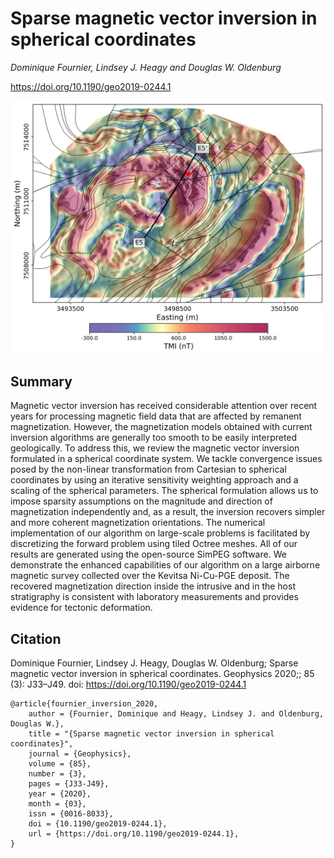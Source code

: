 # Sparse magnetic vector inversion in spherical coordinates

_Dominique Fournier, Lindsey J. Heagy and Douglas W. Oldenburg_

https://doi.org/10.1190/geo2019-0244.1

![thumbnail](./paper/thumbnail.png)

## Summary

Magnetic vector inversion has received considerable attention over recent years for processing magnetic field data that are affected by remanent magnetization. However, the magnetization models obtained with current inversion algorithms are generally too smooth to be easily interpreted geologically. To address this, we review the magnetic vector inversion formulated in a spherical coordinate system. We tackle convergence issues posed by the non-linear transformation from Cartesian to spherical coordinates by using an iterative sensitivity weighting approach and a scaling of the spherical parameters. The spherical formulation allows us to impose sparsity assumptions on the magnitude and direction of magnetization independently and, as a result, the inversion recovers simpler and more coherent magnetization orientations. The numerical implementation of our algorithm on large-scale problems is facilitated by discretizing the forward problem using tiled Octree meshes. All of our results are generated using the open-source SimPEG software. We demonstrate the enhanced capabilities of our algorithm on a large airborne magnetic survey collected over the Kevitsa Ni-Cu-PGE deposit. The recovered magnetization direction inside the intrusive and in the host stratigraphy is consistent with laboratory measurements and provides evidence for tectonic deformation.


## Citation

Dominique Fournier, Lindsey J. Heagy, Douglas W. Oldenburg; Sparse magnetic vector inversion in spherical coordinates. Geophysics 2020;; 85 (3): J33–J49. doi: https://doi.org/10.1190/geo2019-0244.1

```
@article{fournier_inversion_2020,
    author = {Fournier, Dominique and Heagy, Lindsey J. and Oldenburg, Douglas W.},
    title = "{Sparse magnetic vector inversion in spherical coordinates}",
    journal = {Geophysics},
    volume = {85},
    number = {3},
    pages = {J33-J49},
    year = {2020},
    month = {03},
    issn = {0016-8033},
    doi = {10.1190/geo2019-0244.1},
    url = {https://doi.org/10.1190/geo2019-0244.1},
}

```

